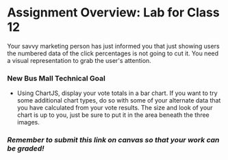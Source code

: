 # Assignment Overview: Lab for Class 12

Your savvy marketing person has just informed you that just showing users the numbered data of the click percentages is not going to cut it. You need a visual representation to grab the user's attention.

### New Bus Mall Technical Goal

- Using ChartJS, display your vote totals in a bar chart. If you want to try some additional chart types, do so with some of your alternate data that you have calculated from your vote results. The size and look of your chart is up to you, just be sure to put it in the area beneath the three images. 

### *Remember to submit this link on canvas so that your work can be graded!*
